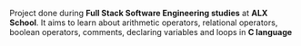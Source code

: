 Project done during **Full Stack Software Engineering studies** at **ALX School**. It aims to learn about arithmetic operators, relational operators, boolean operators, comments, declaring variables and loops in **C language**